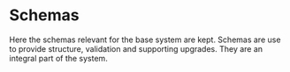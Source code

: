 # Schemas

Here the schemas relevant for the base system are kept.
Schemas are use to provide structure, validation and supporting upgrades.
They are an integral part of the system.
